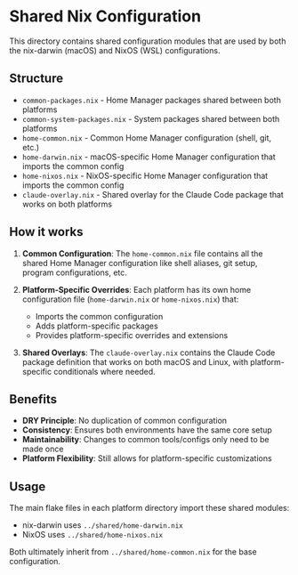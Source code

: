 # Shared Nix Configuration

This directory contains shared configuration modules that are used by both the nix-darwin (macOS) and NixOS (WSL) configurations.

## Structure

- `common-packages.nix` - Home Manager packages shared between both platforms
- `common-system-packages.nix` - System packages shared between both platforms  
- `home-common.nix` - Common Home Manager configuration (shell, git, etc.)
- `home-darwin.nix` - macOS-specific Home Manager configuration that imports the common config
- `home-nixos.nix` - NixOS-specific Home Manager configuration that imports the common config
- `claude-overlay.nix` - Shared overlay for the Claude Code package that works on both platforms

## How it works

1. **Common Configuration**: The `home-common.nix` file contains all the shared Home Manager configuration like shell aliases, git setup, program configurations, etc.

2. **Platform-Specific Overrides**: Each platform has its own home configuration file (`home-darwin.nix` or `home-nixos.nix`) that:
   - Imports the common configuration
   - Adds platform-specific packages 
   - Provides platform-specific overrides and extensions

3. **Shared Overlays**: The `claude-overlay.nix` contains the Claude Code package definition that works on both macOS and Linux, with platform-specific conditionals where needed.

## Benefits

- **DRY Principle**: No duplication of common configuration
- **Consistency**: Ensures both environments have the same core setup
- **Maintainability**: Changes to common tools/configs only need to be made once
- **Platform Flexibility**: Still allows for platform-specific customizations

## Usage

The main flake files in each platform directory import these shared modules:

- nix-darwin uses `../shared/home-darwin.nix`
- NixOS uses `../shared/home-nixos.nix`

Both ultimately inherit from `../shared/home-common.nix` for the base configuration.
